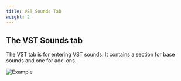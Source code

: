 ```yaml
---
title: VST Sounds Tab
weight: 2
---
```


## The VST Sounds tab

The VST tab is for entering VST sounds.
It contains a section for base sounds and one for add-ons. 



![Example](/vst-tab.png)
